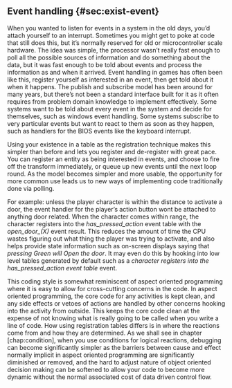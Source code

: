 Event handling {#sec:exist-event}
--------------

When you wanted to listen for events in a system in the old days, you’d
attach yourself to an interrupt. Sometimes you might get to poke at code
that still does this, but it’s normally reserved for old or
microcontroller scale hardware. The idea was simple, the processor
wasn’t really fast enough to poll all the possible sources of
information and do something about the data, but it was fast enough to
be told about events and process the information as and when it arrived.
Event handling in games has often been like this, register yourself as
interested in an event, then get told about it when it happens. The
publish and subscribe model has been around for many years, but there’s
not been a standard interface built for it as it often requires from
problem domain knowledge to implement effectively. Some systems want to
be told about every event in the system and decide for themselves, such
as windows event handling. Some systems subscribe to very particular
events but want to react to them as soon as they happen, such as
handlers for the BIOS events like the keyboard interrupt.

Using your existence in a table as the registration technique makes this
simpler than before and lets you register and de-register with great
pace. You can register an entity as being interested in events, and
choose to fire off the transform immediately, or queue up new events
until the next loop round. As the model becomes simpler and more usable,
the opportunity for more common use leads us to new ways of implementing
code traditionally done via polling.

For example: unless the player character is within the distance to
activate a door, the event handler for the player’s action button wont
be attached to anything door related. When the character comes within
range, the character registers into the *has\_pressed\_action* event
table with the *open\_door\_(X)* event result. This reduces the amount
of time the CPU wastes figuring out what thing the player was trying to
activate, and also helps provide state information such as on-screen
displays saying that *pressing Green will Open the door*. It may even do
this by hooking into low level tables generated by default such as a
*character registers into the has\_pressed\_action event table* event.

This coding style is somewhat reminiscent of aspect oriented programming
where it is easy to allow for cross-cutting concerns in the code. In
aspect oriented programming, the core code for any activities is kept
clean, and any side effects or vetoes of actions are handled by other
concerns hooking into the activity from outside. This keeps the core
code clean at the expense of not knowing what is really going to be
called when you write a line of code. How using registration tables
differs is in where the reactions come from and how they are determined.
As we shall see in chapter [chap:condition], when you use conditions for
logical reactions, debugging can become significantly simpler as the
barriers between cause and effect normally implicit in aspect oriented
programming are significantly diminished or removed, and the hard to
adjust nature of object oriented decision making can be softened to
allow your code to become more dynamic without the normal associated
cost of data driven control flow.
